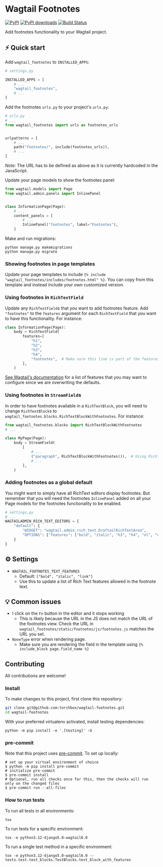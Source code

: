 # Wagtail Footnotes

[![PyPI](https://img.shields.io/pypi/v/wagtail-footnotes.svg)](https://pypi.org/project/wagtail-footnotes/)
[![PyPI downloads](https://img.shields.io/pypi/dm/wagtail-footnotes.svg)](https://pypi.org/project/wagtail-footnotes/)
[![Build Status](https://github.com/torchbox/wagtail-footnotes/workflows/CI/badge.svg)](https://github.com/torchbox/wagtail-footnotes/actions)

Add footnotes functionality to your Wagtail project.

## ⚡ Quick start

Add `wagtail_footnotes` to `INSTALLED_APPS`:

```python
# settings.py

INSTALLED_APPS = [
    # ...
    "wagtail_footnotes",
    # ...
]
```

Add the footnotes `urls.py` to your project's `urls.py`:

```python
# urls.py
# ...
from wagtail_footnotes import urls as footnotes_urls


urlpatterns = [
    # ...
    path("footnotes/", include(footnotes_urls)),
    # ...
]
```

*Note*: The URL has to be defined as above as it is currently hardcoded in the JavaScript.

Update your page models to show the footnotes panel:

```python
from wagtail.models import Page
from wagtail.admin.panels import InlinePanel


class InformationPage(Page):
    # ...
    content_panels = [
        # ...
        InlinePanel("footnotes", label="Footnotes"),
    ]
```

Make and run migrations:

```shell
python manage.py makemigrations
python manage.py migrate
```

### Showing footnotes in page templates

Update your page templates to include `{% include "wagtail_footnotes/includes/footnotes.html" %}`. You can copy from this template and instead include your own customized version.

### Using footnotes in `RichTextField`

Update any `RichTextField`s that you want to add footnotes feature.
Add `"footnotes"` to the `features` argument for each `RichTextField` that you want to have this functionality. For instance:

```python
class InformationPage(Page):
    body = RichTextField(
        features=[
            "h1",
            "h2",
            "h3",
            "h4",
            "footnotes",  # Make sure this line is part of the features
        ],
    )

```

[See Wagtail's documentation](https://docs.wagtail.org/en/stable/advanced_topics/customisation/page_editing_interface.html#limiting-features-in-a-rich-text-field) for a list of features that you may want to configure since we are overwriting the defaults.

### Using footnotes in `StreamField`s

In order to have footnotes available in a `RichTextBlock`, you will need to change `RichTextBlock`s to `wagtail_footnotes.blocks.RichTextBlockWithFootnotes`. For instance:

```python
from wagtail_footnotes.blocks import RichTextBlockWithFootnotes
# ...

class MyPage(Page):
    body = StreamField(
        [
            # ...
            ("paragraph", RichTextBlockWithFootnotes()),  # Using RichTextBlockWithFootnotes
            # ...
        ],
    )
```

### Adding footnotes as a global default

You might want to simply have all RichText editors display footnotes. But remember that you will need the footnotes `InlinePanel` added
on all your Page models for the footnotes functionality to be enabled.

```python
# settings.py
# ...
WAGTAILADMIN_RICH_TEXT_EDITORS = {
    "default": {
        "WIDGET": "wagtail.admin.rich_text.DraftailRichTextArea",
        "OPTIONS": {"features": ["bold", "italic", "h3", "h4", "ol", "ul", "link", "footnotes"]},
    }
}
```

## ⚙️ Settings

- `WAGTAIL_FOOTNOTES_TEXT_FEATURES`
  - Default: `["bold", "italic", "link"]`
  - Use this to update a list of Rich Text features allowed in the footnote text.

## 💡 Common issues

- I click on the `Fn` button in the editor and it stops working
  - This is likely because the URL in the JS does not match the URL of the footnotes view. Check the URL in `wagtail_footnotes/static/footnotes/js/footnotes.js` matches the URL you set.
- `NoneType` error when rendering page.
  - Make sure you are rendering the field in the template using `{% include_block page.field_name %}`

## Contributing

All contributions are welcome!

### Install

To make changes to this project, first clone this repository:

```sh
git clone git@github.com:torchbox/wagtail-footnotes.git
cd wagtail-footnotes
```

With your preferred virtualenv activated, install testing dependencies:

```shell
python -m pip install -e '.[testing]' -U
```

### pre-commit

Note that this project uses [pre-commit](https://github.com/pre-commit/pre-commit). To set up locally:

```shell
# set up your virtual environment of choice
$ python -m pip install pre-commit
# initialize pre-commit
$ pre-commit install
# Optional, run all checks once for this, then the checks will run only on the changed files
$ pre-commit run --all-files
```

### How to run tests

To run all tests in all environments:

```shell
tox
```

To run tests for a specific environment:

```shell
tox -e python3.12-django5.0-wagtail6.0
```

To run a single test method in a specific environment:

```shell
tox -e python3.12-django5.0-wagtail6.0 -- tests.test.test_blocks.TestBlocks.test_block_with_features
```
